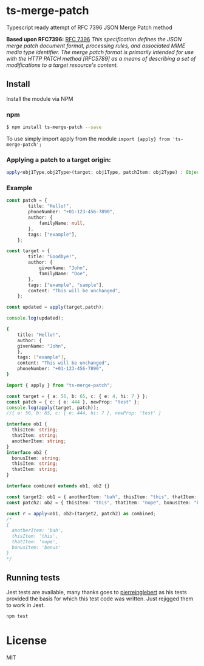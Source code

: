 # ts-merge-patch
Typescript ready attempt of RFC 7396 JSON Merge Patch method

**Based upon RFC7396:**
[RFC 7396](http://tools.ietf.org/html/rfc7396)
*This specification defines the JSON merge patch document format, processing rules, and associated MIME media type identifier.  The  merge patch format is primarily intended for use with the HTTP PATCH method [RFC5789] as a means of describing a set of modifications to a target resource's content.*

## Install

Install the module via NPM

### npm

```sh
$ npm install ts-merge-patch --save
```

To use simply import apply from the module
`import {apply} from 'ts-merge-patch';`

### Applying a patch to a target origin:
```ts
apply<obj1Type,obj2Type>(target: obj1Type, patchItem: obj2Type) : Object | obj2Type | {}
```

### Example

```ts
const patch = {
        title: "Hello!",
        phoneNumber: "+01-123-456-7890",
        author: {
            familyName: null,
        },
        tags: ["example"],
    };

const target = {
        title: "Goodbye!",
        author: {
            givenName: "John",
            familyName: "Doe",
        },
        tags: ["example", "sample"],
        content: "This will be unchanged",
    };

const updated = apply(target,patch);

console.log(updated);
```
```sh
{
    title: "Hello!",
    author: {
    givenName: "John",
    },
    tags: ["example"],
    content: "This will be unchanged",
    phoneNumber: "+01-123-456-7890",
}
```

```ts
import { apply } from "ts-merge-patch";

const target = { a: 56, b: 65, c: { e: 4, hi: 7 } };
const patch = { c: { e: 444 }, newProp: "test" };
console.log(apply(target, patch));
//{ a: 56, b: 65, c: { e: 444, hi: 7 }, newProp: 'test' }

interface ob1 {
  thisItem: string;
  thatItem: string;
  anotherItem: string;
}
interface ob2 {
  bonusItem: string;
  thisItem: string;
  thatItem: string;
}

interface combined extends ob1, ob2 {}

const target2: ob1 = { anotherItem: "bah", thisItem: "this", thatItem: "that" };
const patch2: ob2 = { thisItem: "this", thatItem: "nope", bonusItem: "bonus" };

const r = apply<ob1, ob2>(target2, patch2) as combined;
/*
{
  anotherItem: 'bah',
  thisItem: 'this',
  thatItem: 'nope',
  bonusItem: 'bonus'
}
*/
```
## Running tests

Jest tests are available, many thanks goes to [pierreinglebert](https://github.com/pierreinglebert/json-merge-patch) as his tests provided the basis for which this test code was written. Just rejigged them to work in Jest.

```sh
npm test
```
# License

  MIT